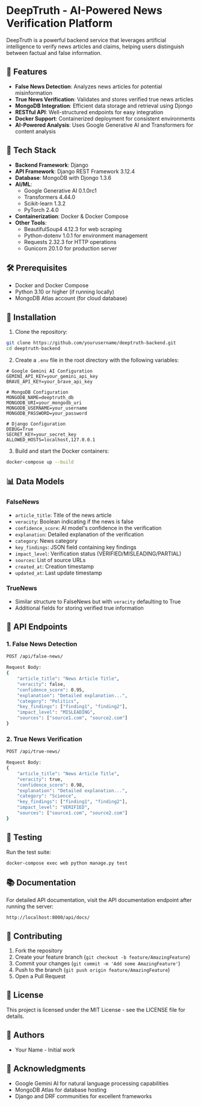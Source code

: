 # DeepTruth - AI-Powered News Verification Platform

DeepTruth is a powerful backend service that leverages artificial intelligence to verify news articles and claims, helping users distinguish between factual and false information.

## 🌟 Features

- **False News Detection**: Analyzes news articles for potential misinformation
- **True News Verification**: Validates and stores verified true news articles
- **MongoDB Integration**: Efficient data storage and retrieval using Djongo
- **RESTful API**: Well-structured endpoints for easy integration
- **Docker Support**: Containerized deployment for consistent environments
- **AI-Powered Analysis**: Uses Google Generative AI and Transformers for content analysis

## 🚀 Tech Stack

- **Backend Framework**: Django
- **API Framework**: Django REST Framework 3.12.4
- **Database**: MongoDB with Djongo 1.3.6
- **AI/ML**: 
  - Google Generative AI 0.1.0rc1
  - Transformers 4.44.0
  - Scikit-learn 1.3.2
  - PyTorch 2.4.0
- **Containerization**: Docker & Docker Compose
- **Other Tools**:
  - BeautifulSoup4 4.12.3 for web scraping
  - Python-dotenv 1.0.1 for environment management
  - Requests 2.32.3 for HTTP operations
  - Gunicorn 20.1.0 for production server

## 🛠️ Prerequisites

- Docker and Docker Compose
- Python 3.10 or higher (if running locally)
- MongoDB Atlas account (for cloud database)

## 🔧 Installation

1. Clone the repository:
```bash
git clone https://github.com/yourusername/deeptruth-backend.git
cd deeptruth-backend
```

2. Create a `.env` file in the root directory with the following variables:
```env
# Google Gemini AI Configuration
GEMINI_API_KEY=your_gemini_api_key
BRAVE_API_KEY=your_brave_api_key

# MongoDB Configuration
MONGODB_NAME=deeptruth_db
MONGODB_URI=your_mongodb_uri
MONGODB_USERNAME=your_username
MONGODB_PASSWORD=your_password

# Django Configuration
DEBUG=True
SECRET_KEY=your_secret_key
ALLOWED_HOSTS=localhost,127.0.0.1
```

3. Build and start the Docker containers:
```bash
docker-compose up --build
```

## 📊 Data Models

### FalseNews
- `article_title`: Title of the news article
- `veracity`: Boolean indicating if the news is false
- `confidence_score`: AI model's confidence in the verification
- `explanation`: Detailed explanation of the verification
- `category`: News category
- `key_findings`: JSON field containing key findings
- `impact_level`: Verification status (VERIFIED/MISLEADING/PARTIAL)
- `sources`: List of source URLs
- `created_at`: Creation timestamp
- `updated_at`: Last update timestamp

### TrueNews
- Similar structure to FalseNews but with `veracity` defaulting to True
- Additional fields for storing verified true information

## 📝 API Endpoints

### 1. False News Detection
```bash
POST /api/false-news/

Request Body:
{
    "article_title": "News Article Title",
    "veracity": false,
    "confidence_score": 0.95,
    "explanation": "Detailed explanation...",
    "category": "Politics",
    "key_findings": ["finding1", "finding2"],
    "impact_level": "MISLEADING",
    "sources": ["source1.com", "source2.com"]
}
```

### 2. True News Verification
```bash
POST /api/true-news/

Request Body:
{
    "article_title": "News Article Title",
    "veracity": true,
    "confidence_score": 0.98,
    "explanation": "Detailed explanation...",
    "category": "Science",
    "key_findings": ["finding1", "finding2"],
    "impact_level": "VERIFIED",
    "sources": ["source1.com", "source2.com"]
}
```

## 🧪 Testing

Run the test suite:
```bash
docker-compose exec web python manage.py test
```

## 📚 Documentation

For detailed API documentation, visit the API documentation endpoint after running the server:
```
http://localhost:8000/api/docs/
```

## 🤝 Contributing

1. Fork the repository
2. Create your feature branch (`git checkout -b feature/AmazingFeature`)
3. Commit your changes (`git commit -m 'Add some AmazingFeature'`)
4. Push to the branch (`git push origin feature/AmazingFeature`)
5. Open a Pull Request

## 📄 License

This project is licensed under the MIT License - see the LICENSE file for details.

## 👥 Authors

- Your Name - Initial work

## 🙏 Acknowledgments

- Google Gemini AI for natural language processing capabilities
- MongoDB Atlas for database hosting
- Django and DRF communities for excellent frameworks
